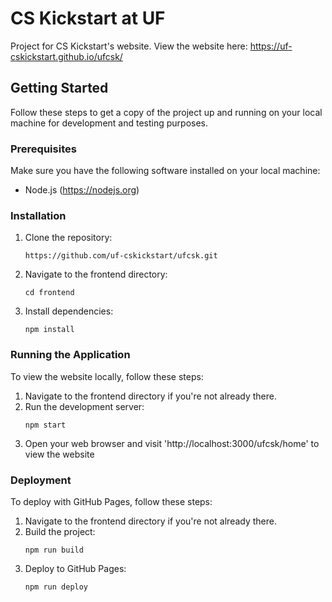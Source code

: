 # CS Kickstart at UF

Project for CS Kickstart's website. View the website here: https://uf-cskickstart.github.io/ufcsk/

## Getting Started

Follow these steps to get a copy of the project up and running on your local machine for development and testing purposes.

### Prerequisites

Make sure you have the following software installed on your local machine:

- Node.js (https://nodejs.org)

### Installation

1. Clone the repository:
    ```
    https://github.com/uf-cskickstart/ufcsk.git
    ```
2. Navigate to the frontend directory:
    ```
    cd frontend
    ```
3. Install dependencies:
    ```
    npm install
    ```

### Running the Application

To view the website locally, follow these steps:
1. Navigate to the frontend directory if you're not already there.
2. Run the development server:
    ```
    npm start
    ```
3. Open your web browser and visit 'http://localhost:3000/ufcsk/home' to view the website

### Deployment
To deploy with GitHub Pages, follow these steps:
1. Navigate to the frontend directory if you're not already there.
2. Build the project:
    ```
    npm run build
    ```
3. Deploy to GitHub Pages:
    ```
    npm run deploy
    ```

